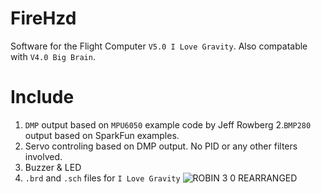 # FireHzd
Software for the Flight Computer ```V5.0 I Love Gravity```. Also compatable with ```V4.0 Big Brain```.
# Include 
1. ```DMP``` output based on ```MPU6050``` example code by Jeff Rowberg 
2.```BMP280``` output based on SparkFun examples.
3. Servo controling based on DMP output. No PID or any other filters involved.
4. Buzzer & LED
5. ```.brd``` and ```.sch``` files for ```I Love Gravity```
![ROBIN 3 0 REARRANGED](https://user-images.githubusercontent.com/77249429/150358776-db84a875-7efb-4005-a72c-61e57e2ebd58.png)
